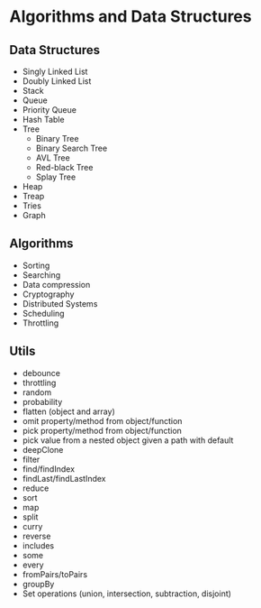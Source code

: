 # Algorithms and Data Structures

## Data Structures

 - Singly Linked List
 - Doubly Linked List
 - Stack
 - Queue
 - Priority Queue
 - Hash Table
 - Tree
   - Binary Tree
   - Binary Search Tree
   - AVL Tree
   - Red-black Tree
   - Splay Tree
 - Heap
 - Treap
 - Tries
 - Graph

## Algorithms

 - Sorting
 - Searching
 - Data compression
 - Cryptography
 - Distributed Systems
 - Scheduling
 - Throttling

## Utils

 - debounce
 - throttling
 - random
 - probability
 - flatten (object and array)
 - omit property/method from object/function
 - pick property/method from object/function
 - pick value from a nested object given a path with default
 - deepClone
 - filter
 - find/findIndex
 - findLast/findLastIndex
 - reduce
 - sort
 - map
 - split
 - curry
 - reverse
 - includes
 - some
 - every
 - fromPairs/toPairs
 - groupBy
 - Set operations (union, intersection, subtraction, disjoint)